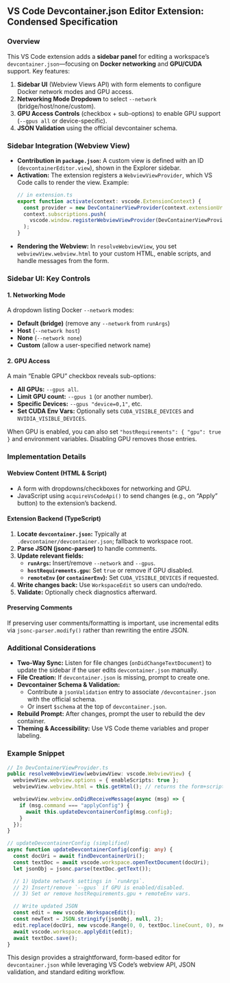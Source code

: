 ## VS Code Devcontainer.json Editor Extension: Condensed Specification

### Overview
This VS Code extension adds a **sidebar panel** for editing a workspace’s `devcontainer.json`—focusing on **Docker networking** and **GPU/CUDA** support. Key features:

1. **Sidebar UI** (Webview Views API) with form elements to configure Docker network modes and GPU access.  
2. **Networking Mode Dropdown** to select `--network` (bridge/host/none/custom).  
3. **GPU Access Controls** (checkbox + sub-options) to enable GPU support (`--gpus all` or device-specific).  
4. **JSON Validation** using the official devcontainer schema.

### Sidebar Integration (Webview View)
- **Contribution in `package.json`:** A custom view is defined with an ID (`devcontainerEditor.view`), shown in the Explorer sidebar.  
- **Activation:** The extension registers a `WebviewViewProvider`, which VS Code calls to render the view. Example:
  ```ts
  // in extension.ts
  export function activate(context: vscode.ExtensionContext) {
    const provider = new DevContainerViewProvider(context.extensionUri);
    context.subscriptions.push(
      vscode.window.registerWebviewViewProvider(DevContainerViewProvider.viewType, provider)
    );
  }
  ```
- **Rendering the Webview:** In `resolveWebviewView`, you set `webviewView.webview.html` to your custom HTML, enable scripts, and handle messages from the form.

### Sidebar UI: Key Controls

#### 1. Networking Mode
A dropdown listing Docker `--network` modes:  
- **Default (bridge)** (remove any `--network` from `runArgs`)  
- **Host** (`--network host`)  
- **None** (`--network none`)  
- **Custom** (allow a user-specified network name)

#### 2. GPU Access
A main “Enable GPU” checkbox reveals sub-options:  
- **All GPUs:** `--gpus all`.  
- **Limit GPU count:** `--gpus 1` (or another number).  
- **Specific Devices:** `--gpus "device=0,1"`, etc.  
- **Set CUDA Env Vars:** Optionally sets `CUDA_VISIBLE_DEVICES` and `NVIDIA_VISIBLE_DEVICES`.

When GPU is enabled, you can also set `"hostRequirements": { "gpu": true }` and environment variables. Disabling GPU removes those entries.

### Implementation Details

#### Webview Content (HTML & Script)
- A form with dropdowns/checkboxes for networking and GPU.  
- JavaScript using `acquireVsCodeApi()` to send changes (e.g., on “Apply” button) to the extension’s backend.

#### Extension Backend (TypeScript)
1. **Locate `devcontainer.json`:** Typically at `.devcontainer/devcontainer.json`; fallback to workspace root.  
2. **Parse JSON (jsonc-parser)** to handle comments.  
3. **Update relevant fields:**  
   - **`runArgs`:** Insert/remove `--network` and `--gpus`.  
   - **`hostRequirements.gpu`:** Set `true` or remove if GPU disabled.  
   - **`remoteEnv` (or `containerEnv`):** Set `CUDA_VISIBLE_DEVICES` if requested.  
4. **Write changes back:** Use `WorkspaceEdit` so users can undo/redo.  
5. **Validate:** Optionally check diagnostics afterward.

#### Preserving Comments
If preserving user comments/formatting is important, use incremental edits via `jsonc-parser.modify()` rather than rewriting the entire JSON.

### Additional Considerations

- **Two-Way Sync:** Listen for file changes (`onDidChangeTextDocument`) to update the sidebar if the user edits `devcontainer.json` manually.  
- **File Creation:** If `devcontainer.json` is missing, prompt to create one.  
- **Devcontainer Schema & Validation:**  
  - Contribute a `jsonValidation` entry to associate `/devcontainer.json` with the official schema.  
  - Or insert `$schema` at the top of `devcontainer.json`.  
- **Rebuild Prompt:** After changes, prompt the user to rebuild the dev container.  
- **Theming & Accessibility:** Use VS Code theme variables and proper labeling.

### Example Snippet

```ts
// In DevContainerViewProvider.ts
public resolveWebviewView(webviewView: vscode.WebviewView) {
  webviewView.webview.options = { enableScripts: true };
  webviewView.webview.html = this.getHtml(); // returns the form+script

  webviewView.webview.onDidReceiveMessage(async (msg) => {
    if (msg.command === "applyConfig") {
      await this.updateDevcontainerConfig(msg.config);
    }
  });
}
```

```ts
// updateDevcontainerConfig (simplified)
async function updateDevcontainerConfig(config: any) {
  const docUri = await findDevcontainerUri();
  const textDoc = await vscode.workspace.openTextDocument(docUri);
  let jsonObj = jsonc.parse(textDoc.getText());

  // 1) Update network settings in `runArgs`.
  // 2) Insert/remove `--gpus` if GPU is enabled/disabled.
  // 3) Set or remove hostRequirements.gpu + remoteEnv vars.

  // Write updated JSON
  const edit = new vscode.WorkspaceEdit();
  const newText = JSON.stringify(jsonObj, null, 2);
  edit.replace(docUri, new vscode.Range(0, 0, textDoc.lineCount, 0), newText);
  await vscode.workspace.applyEdit(edit);
  await textDoc.save();
}
```

This design provides a straightforward, form-based editor for `devcontainer.json` while leveraging VS Code’s webview API, JSON validation, and standard editing workflow.